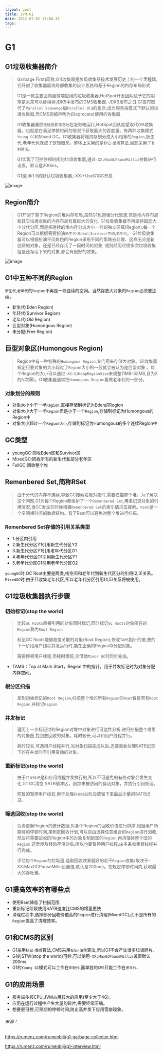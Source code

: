 ```yaml
---
layout: post
title: JVM-G1
date: 2022-07-02 17:04:33
tags:
---
```


# G1

## G1垃圾收集器简介

>Garbage First(简称:G1)收集器是垃圾收集器技术发展历史上的一个里程碑,它开创了收集器面向局部收集的设计思路和基于Region的内存布局形式.
>
>G1是一款主要面向服务端应用的垃圾收集器,HotSpot开发团队赋予它的期望是未来可以替换掉JDK5中发布的CMS收集器. JDK9发布之日,G1宣布取代了`Parallel Scavenge`加`Parallel Old`的组合,成为服务端模式下默认的垃圾收集器,而CMS则被声明为(Deprecate)使用的收集器.
>
>G1收集器兼顾`低延迟`和`高吞吐`在服务端运行,HotSpot团队期望取代`CMS`收集器。也就是在满足停顿时间的情况下获取最大的吞度量。有两种收集模式`Young GC`和Mixed GC。G1收集器将堆内存划分成大小相等的`Region`,新生代,老年代也就成了逻辑概念。整体上采用的是`标记-整理`算法,局部采用了`复制算法`。
>
>G1实现了可控停顿时间的垃圾收集器,通过`-XX:MaxGCPauseMillis`参数进行设置，默认是200ms。
>
>G1是jdk1.9的默认垃圾收集器,-XX:+UseG1GC开启

![image](./JVM-G1/1606304961.png)

<!-- more -->

## Region简介

> G1开创了基于Region的堆内存布局,虽然G1也遵循分代思想,但是堆内存布局和其它垃圾收集的内存布局有着巨大的变化. G1垃圾收集器不再坚持固定大小分代分区,而是把连续的堆内存分成大小一样的独立区域(Region),每一个Region可以根据需要扮演`新生代(Eden)`,`Survivor空间`,`老年代`。 G1垃圾收集器可以根据扮演不同角色的Region采用不同的策略去处理，这样无论是新创建的对象，还是已经存活了一段时间的对象, 或则经历过很多次垃圾收集但是还存活下来的对象,都会有很好的效果。

![image](./JVM-G1/1606305293.png)

## G1中五种不同的Region

`新生代`,`老年代`的`Region`不再是一块连续的空间。当然存放大对象的`Region`必须要连续。

- 新生代(Eden Region)
- 年轻代(Survivor Region)
- 老年代(Old Region)
- 巨型对象(Humongous Region)
- 未分配(Free Region)

## 巨型对象区(Humongous Region)

> Region中有一种特殊的`Humongous Region`,专门用来存储大对象。G1收集器规定只要对象的大小超过了`Region`大小的一般就会被认为是巨型对象 。每个Region的大小可以通过`-XX:G1HeapRegionSize`来调整(1MB-32MB,且为2的N次幂)。G1收集器通常把`Humongous Region`看做老年代的一部分。

### 对象划分的规则

- 对象大小小于一半`Region`,直接存储到标记为Eden的Region
- 对象大小大于一半`Region`但是小于一个`Region`,存储到标记为Humongous的Region中
- 对象大小超过一个`Region大小`,存储到标记为Humongous的多个连续Region中

## GC类型

- youngGC:回收Eden区和Survivor区
- MixedGC:回收所有的新生代和部分老年区
- FullGC:回收整个堆

## Remenbered Set,简称RSet

> 由于分代的内存不连续,导致GC搜索垃圾对象时,需要扫描整个堆。为了解决这个问题,G1为每个Region都维护了一个`Remenbered Set`,用来记录对象的引用情况,当GC发生的时候根据`Remenbered Set`的索引情况去搜索。`Rset`是一个空间换时间的数据结构。有了Rset可以避免对整个堆进行扫描。

### Remenbered Set存储的引用关系类型

- 1.分区内引用
- 2.新生代分区Y1引用新生代分区Y2
- 3.新生代分区Y1引用老年代分区O1
- 4.老年代分区O1引用新生代分区Y1
- 5.老年代分区O1引用老年代分区O2

`youngGC`时,GC Root主要是两类,栈空间和老年代到新生代区分的引用(2,3)关系。
`MixedGC`时,由于只收集老年代区,所以老年代分区引用(4,5)关系将被使用。

## G1垃圾收集器执行步骤

### 初始标记(stop the world)

> 比较`GC Roots`直接引用的对象同时标记,同时标记`GC Roots`对象所在的`Region`称为`Root Region`
>
> 标记GC Roots能够直接关联的对象(Root Region),修改`TAMS`指针的值,使的下一阶段用户线程并发运行时,能在正确的Region中分配对象。
>
> 需要停顿用户线程,但耗时很短,且借助`Minor GC`时同步完成。

- TAMS：Top at Mark Start，Region 中的指针，用于并发标记时为对象分配内存空间。

### 根分区扫描

> 拿到初始标记的`Root Region`,扫描整个堆的所有`Region`的`Rset`看是否有`Root Region`,并标记`Region`

### 并发标记

> 遍历上一步标记过的Region对堆中对象进行可达性分析,递归扫描整个堆里的对象图,找到要回收的对象。耗时较长,可以和用户线程并行。
>
> 耗时较长,可遇用户线程并行,当对象扫描完成以后,还要重新处理SATB记录下的在并发时有引用变动的对象。

### 重新标记(stop the world)

> 由于`并发标记`是和应用线程并发执行的,所以不可避免的有些对象会发生变化,G1 GC清空 SATB缓冲区，跟踪未被访问的存活对象，并执行引用处理。
>
> 短暂的暂停用户线程,用于处理`并发标记`阶段遗留下来最后少量的SATB记录。

### 筛选回收(stop the world)

> 负责更新Region的统计数据,对各个Region的回收价值进行排序,根据用户所期待的停顿时间,来制定回收计划,可以自由选择任意组合的`Region`进行回收,然后将需要回收的Region中的对象复制到空的`Region`,再清理掉整个旧的`Region`.这里涉及移动存活对象,所以也要暂停用户线程,由多条收集器线程并行完成。
>
> 评估每个`Region`的垃圾量,选取回收效果最好的若干`Region`收集(取决于-XX:MaxGCPauseMillis设置值,默认是200ms)。在规定停顿时间内,获取最大的吞吐量。

## G1提高效率的有哪些点

- 使用Rset降低了扫描范围
- 重新标记阶段使用SATB速度比CMS的增量更快
- 清理过程中,选择部分回收价值高的`Region`进行清理(MixedGC),而不是所有的`Region`提高了清理效率。

## G1和CMS的区别

- G1采用`标记-整理`算法,CMS采用`标记-清除`算法,所以G1不会产生很多垃圾碎片.
- G1的STW(stop the world)可控,可以使用`-XX:MaxGCPauseMillis`设置默认200ms
- G1的`Young GC`模式可以工作在`年轻代`,而单独的`CMS`只能工作在`老年代`.

## G1的应用场景

- 服务端多核CPU,JVM占用较大的应用(至少大于4G)。
- 应用在运行过程中产生大量的碎片,需要经常压缩。
- 想要更可控,可预期的停顿时间;防止高并发下应用雪崩现象。



###### 来源：

https://rumenz.com/rumenbiji/g1-garbage-collector.html

https://rumenz.com/rumenbiji/g1-interview.html
